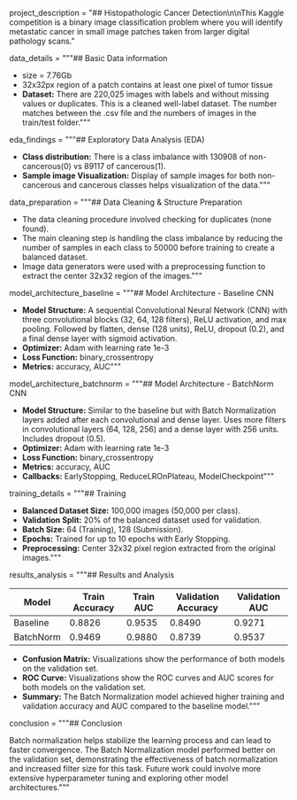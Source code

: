 project_description = "## Histopathologic Cancer Detection\n\nThis Kaggle competition is a binary image classification problem where you will identify metastatic cancer in small image patches taken from larger digital pathology scans."

data_details = """## Basic Data information

* size = 7.76Gb
* 32x32px region of a patch contains at least one pixel of tumor tissue
* **Dataset:** There are 220,025 images with labels and without missing values or duplicates. This is a cleaned well-label dataset. The number matches between the .csv file and the numbers of images in the train/test folder."""

eda_findings = """## Exploratory Data Analysis (EDA)

* **Class distribution:** There is a class imbalance with 130908 of non-cancerous(0) vs 89117 of cancerous(1).
* **Sample image Visualization:** Display of sample images for both non-cancerous and cancerous classes helps visualization of the data."""

data_preparation = """## Data Cleaning & Structure Preparation

* The data cleaning procedure involved checking for duplicates (none found).
* The main cleaning step is handling the class imbalance by reducing the number of samples in each class to 50000 before training to create a balanced dataset.
* Image data generators were used with a preprocessing function to extract the center 32x32 region of the images."""

model_architecture_baseline = """## Model Architecture - Baseline CNN

* **Model Structure:** A sequential Convolutional Neural Network (CNN) with three convolutional blocks (32, 64, 128 filters), ReLU activation, and max pooling. Followed by flatten, dense (128 units), ReLU, dropout (0.2), and a final dense layer with sigmoid activation.
* **Optimizer:** Adam with learning rate 1e-3
* **Loss Function:** binary_crossentropy
* **Metrics:** accuracy, AUC"""

model_architecture_batchnorm = """## Model Architecture - BatchNorm CNN

* **Model Structure:** Similar to the baseline but with Batch Normalization layers added after each convolutional and dense layer. Uses more filters in convolutional layers (64, 128, 256) and a dense layer with 256 units. Includes dropout (0.5).
* **Optimizer:** Adam with learning rate 1e-3
* **Loss Function:** binary_crossentropy
* **Metrics:** accuracy, AUC
* **Callbacks:** EarlyStopping, ReduceLROnPlateau, ModelCheckpoint"""

training_details = """## Training

* **Balanced Dataset Size:** 100,000 images (50,000 per class).
* **Validation Split:** 20% of the balanced dataset used for validation.
* **Batch Size:** 64 (Training), 128 (Submission).
* **Epochs:** Trained for up to 10 epochs with Early Stopping.
* **Preprocessing:** Center 32x32 pixel region extracted from the original images."""

results_analysis = """## Results and Analysis

| Model        | Train Accuracy | Train AUC | Validation Accuracy | Validation AUC |
|--------------|----------------|-----------|---------------------|----------------|
| Baseline     | 0.8826         | 0.9535    | 0.8490              | 0.9271         |
| BatchNorm    | 0.9469         | 0.9880    | 0.8739              | 0.9537         |

* **Confusion Matrix:** Visualizations show the performance of both models on the validation set.
* **ROC Curve:** Visualizations show the ROC curves and AUC scores for both models on the validation set.
* **Summary:** The Batch Normalization model achieved higher training and validation accuracy and AUC compared to the baseline model."""

conclusion = """## Conclusion

Batch normalization helps stabilize the learning process and can lead to faster convergence. The Batch Normalization model performed better on the validation set, demonstrating the effectiveness of batch normalization and increased filter size for this task. Future work could involve more extensive hyperparameter tuning and exploring other model architectures."""
